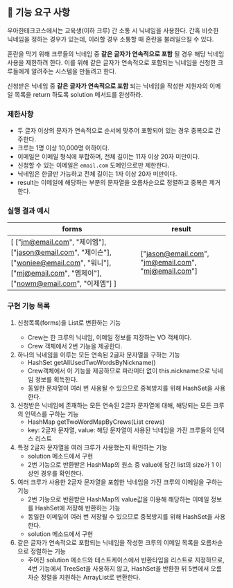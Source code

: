 ## 🚀 기능 요구 사항

우아한테크코스에서는 교육생(이하 크루) 간 소통 시 닉네임을 사용한다. 간혹 비슷한 닉네임을 정하는 경우가 있는데, 이러할 경우 소통할 때 혼란을 불러일으킬 수 있다.

혼란을 막기 위해 크루들의 닉네임 중 **같은 글자가 연속적으로 포함** 될 경우 해당 닉네임 사용을 제한하려 한다. 이를 위해 같은 글자가 연속적으로 포함되는 닉네임을 신청한 크루들에게 알려주는 시스템을 만들려고 한다.


신청받은 닉네임 중 **같은 글자가 연속적으로 포함** 되는 닉네임을 작성한 지원자의 이메일 목록을 return 하도록 solution 메서드를 완성하라.

### 제한사항

- 두 글자 이상의 문자가 연속적으로 순서에 맞추어 포함되어 있는 경우 중복으로 간주한다.
- 크루는 1명 이상 10,000명 이하이다.
- 이메일은 이메일 형식에 부합하며, 전체 길이는 11자 이상 20자 미만이다.
- 신청할 수 있는 이메일은 `email.com` 도메인으로만 제한한다.
- 닉네임은 한글만 가능하고 전체 길이는 1자 이상 20자 미만이다.
- result는 이메일에 해당하는 부분의 문자열을 오름차순으로 정렬하고 중복은 제거한다.

### 실행 결과 예시

| forms | result |
| --- | --- |
| [ ["jm@email.com", "제이엠"], ["jason@email.com", "제이슨"], ["woniee@email.com", "워니"], ["mj@email.com", "엠제이"], ["nowm@email.com", "이제엠"] ] | ["jason@email.com", "jm@email.com", "mj@email.com"] |

### 구현 기능 목록
1. 신청목록(forms)을 List<Crew>로 변환하는 기능
    - Crew는 한 크루의 닉네임, 이메일 정보를 저장하는 VO 객체이다.
    - Crew 객체에서 2번 기능을 제공한다.
2. 하나의 닉네임을 이루는 모든 연속된 2글자 문자열을 구하는 기능
    - HashSet getAllUsedTwoWordsByNickname()
    - Crew객체에서 이 기능을 제공하므로 파라미터 없이 this.nickname으로 닉네임 정보를 획득한다.
    - 동일한 문자열이 여러 번 사용될 수 있으므로 중복방지를 위해 HashSet을 사용한다.
3. 신청받은 닉네임에 존재하는 모든 연속된 2글자 문자열에 대해, 해당되는 모든 크루의 인덱스를 구하는 기능
    - HashMap getTwoWordMapByCrews(List<Crew> crews)
    - key: 2글자 문자열, value: 해당 문자열이 사용된 닉네임을 가진 크루들의 인덱스 리스트
4. 특정 2글자 문자열을 여러 크루가 사용했는지 확인하는 기능
    - solution 메소드에서 구현
    - 2번 기능으로 반환받은 HashMap의 원소 중 value에 담긴 list의 size가 1 이상인 경우를 확인한다.
5. 여러 크루가 사용한 2글자 문자열을 포함한 닉네임을 가진 크루의 이메일을 구하는 기능
    - 2번 기능으로 반환받은 HashMap의 value값을 이용해 해당하는 이메일 정보를 HashSet에 저장해 반환하는 기능
    - 동일한 이메일이 여러 번 저장될 수 있으므로 중복방지를 위해 HashSet을 사용한다.
    - solution 메소드에서 구현
6. 같은 글자가 연속적으로 포함되는 닉네임을 작성한 크루의 이메일 목록을 오름차순으로 정렬하는 기능
    - 주어진 solution 메소드와 테스트케이스에서 반환타입을 리스트로 지정하므로,
    4번 기능에서 TreeSet을 사용하지 않고, HashSet을 반환한 뒤 5번에서 오름차순 정렬을 지원하는 ArrayList로 변환한다.
